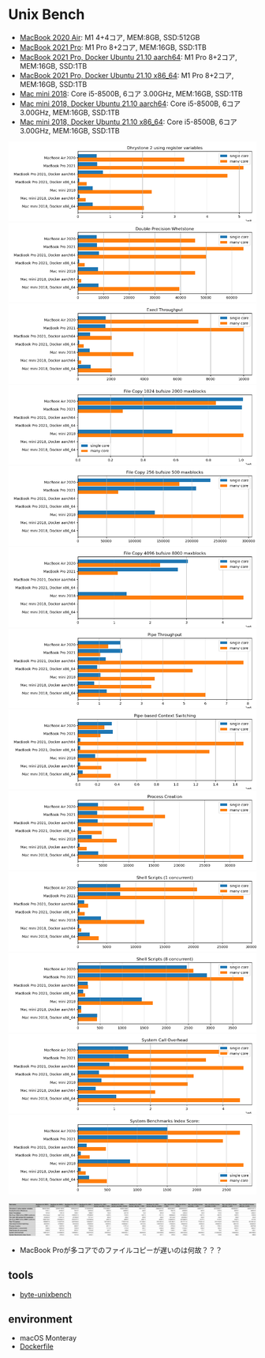 # Unix Bench

- [MacBook 2020 Air](https://htmlpreview.github.io/?https://github.com/kose/benchmark-UnixBench/blob/main/result/MBA2020.local-2022-04-08-01.html): M1 4+4コア, MEM:8GB, SSD:512GB
- [MacBook 2021 Pro](https://htmlpreview.github.io/?https://github.com/kose/benchmark-UnixBench/blob/main/result/MBP2021.local-2022-04-08-03.html): M1 Pro 8+2コア, MEM:16GB, SSD:1TB
- [MacBook 2021 Pro, Docker Ubuntu 21.10 aarch64](https://htmlpreview.github.io/?https://github.com/kose/benchmark-UnixBench/blob/main/result/MBP2021-aarch64-2022-04-08-01.html): M1 Pro 8+2コア, MEM:16GB, SSD:1TB
- [MacBook 2021 Pro, Docker Ubuntu 21.10 x86_64](https://htmlpreview.github.io/?https://github.com/kose/benchmark-UnixBench/blob/main/result/MBP2021-x86_64-2022-04-08-01.html): M1 Pro 8+2コア, MEM:16GB, SSD:1TB
- [Mac mini 2018](https://htmlpreview.github.io/?https://github.com/kose/benchmark-UnixBench/blob/main/result/mini2019.local-2022-04-08-01.html): Core i5-8500B, 6コア 3.00GHz, MEM:16GB, SSD:1TB
- [Mac mini 2018, Docker Ubuntu 21.10 aarch64](https://htmlpreview.github.io/?https://github.com/kose/benchmark-UnixBench/blob/main/result/mini2019-aarch64-2022-04-08-01.html): Core i5-8500B, 6コア 3.00GHz, MEM:16GB, SSD:1TB
- [Mac mini 2018, Docker Ubuntu 21.10 x86_64](https://htmlpreview.github.io/?https://github.com/kose/benchmark-UnixBench/blob/main/result/mini2019-x86_64-2022-04-08-01.html): Core i5-8500B, 6コア 3.00GHz, MEM:16GB, SSD:1TB

![0](images/0.png)
![1](images/1.png)
![2](images/2.png)
![3](images/3.png)
![4](images/4.png)
![5](images/5.png)
![6](images/6.png)
![7](images/7.png)
![8](images/8.png)
![9](images/9.png)
![10](images/10.png)
![11](images/11.png)
![12](images/12.png)

![table](images/table.png)

* MacBook Proが多コアでのファイルコピーが遅いのは何故？？？

## tools

- [byte-unixbench](https://github.com/kdlucas/byte-unixbench)

## environment

- macOS Monteray
- [Dockerfile](https://github.com/kose/dockerfiles/tree/main/unix-bench)


